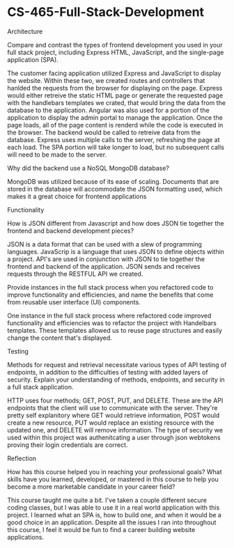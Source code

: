 # CS-465-Full-Stack-Development

Architecture

Compare and contrast the types of frontend development you used in your full stack project, including Express HTML, JavaScript, and the single-page application (SPA).

The customer facing application utilized Express and JavaScript to display the website. Within these two, we created routes and controllers that hanlded the requests from the browser for displaying on the page. Express would either retreive the static HTML page or generate the requested page with the handlebars templates we crated, that would bring the data from the database to the application. Angular was also used for a portion of the application to display the admin portal to manage the application. Once the page loads, all of the page content is renderd while the code is executed in the browser. The backend would be called to retreive data from the database. Express uses multiple calls to the server, refreshing the page at each load. The SPA portion will take longer to load, but no subsequent calls will need to be made to the server. 

Why did the backend use a NoSQL MongoDB database?

MongoDB was utilized because of its ease of scaling. Documents that are stored in the database will accommodate the JSON formatting used, which makes it a great choice for frontend applications

Functionality

How is JSON different from Javascript and how does JSON tie together the frontend and backend development pieces?

JSON is a data format that can be used with a slew of programming languages. JavaScrip is a language that uses JSON to define objects within a project. API's are used in conjunction with JSON to tie together the frontend and backend of the application. JSON sends and receives requests through the RESTFUL API we created. 

Provide instances in the full stack process when you refactored code to improve functionality and efficiencies, and name the benefits that come from reusable user interface (UI) components.

One instance in the full stack process where refactored code improved functionality and efficiencies was to refactor the project with Handelbars templates. These templates allowed us to reuse page structures and easily change the content that's displayed. 

Testing

Methods for request and retrieval necessitate various types of API testing of endpoints, in addition to the difficulties of testing with added layers of security. Explain your understanding of methods, endpoints, and security in a full stack application.

HTTP uses four methods; GET, POST, PUT, and DELETE. These are the API endpoints that the client will use to communicate with the server. They're pretty self explanitory where GET would retrieve information, POST would create a new resource, PUT would replace an existing resource with the updated one, and DELETE will remove information. The type of security we used within this project was authenitcating a user through json webtokens proving their login credentials are correct. 

Reflection

How has this course helped you in reaching your professional goals? What skills have you learned, developed, or mastered in this course to help you become a more marketable candidate in your career field?

This course taught me quite a bit. I've taken a couple different secure coding classes, but I was able to use it in a real world application with this project. I learned what an SPA is, how to build one, and when it would be a good choice in an application. Despite all the issues I ran into throughout this course, I feel it would be fun to find a career building website applications. 


